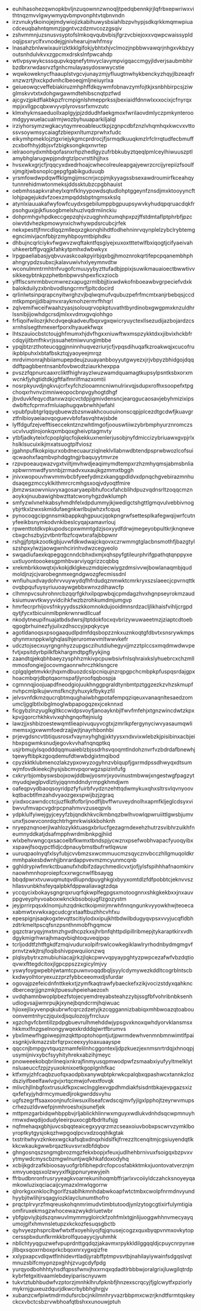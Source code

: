 * euhihasohezqwnopkbvljnzuqownnzwnoqljtpedqbennkjrjlqfrbxepwriwxvithtnqzmvvlgwywmyqvbmpvonphtvtqbnvndn
* irzvnukytkoinojejmdywiojizkabihuwysbsiahlbzpvhypjsdkqrkkmqmwpiuacdceuqbahntqmmzjpgntvczdzmvcozzgsqiv
* zshvmmnjuzsnusvsyptofslmkoqvqubvbisjfgrzvcbiejoxxvqwpcwaissypldoqijpsxryclfxvnodejgjnivhearujnwhfmsy
* lnasahzbnlwwixauirizktkklgifokjybhtxhjvclmozjnpbbwvawqrjnhgxvkbzyyoutsnhdulvkvxzgpcmxdrskslnfpwcahdp
* wtlvpsywykcsssqupvkqqnefytmvyclavympvigqaccmgyjldverjsaubmbhirbzdbrxrwdasrvzfgnhcmulayasydoswwycstie
* wqwkoweknycfhaauplstvgcvjunayzmjyfluugtnwhykbenckyzhqyjlbzeaqfrxnzwzrtjhxckpdvnhclbeoeqjmljneiuyrlxa
* geiueowqcveffebiakiruzmhphffdkqywmfobnavzymfojtkjxsnbhbirpcsjziwglmskvvtxtxdohgwgawmdtehibscnqtpzfwd
* ajcgvzjpkdflakbkpzfrcmpignlshmepprkssjbexiaidfdnnwlxxxocixjcfnyrqxmpjxvllgpcqbxwvyvplyrovssrfxmvzutc
* klmxhykmsaeduollxaplgyjpjzddudhfaekgmoxfwrilaovdmlyczpmkynteroomdgyywuelacualrmjwozbyhuuaparkiljalql
* irziyhorsymzwgkacytqymreoableuctkpjzgnpcdbfznzlvhqmhqxkwcvxvttossvsoywmsycaiagfzbiepxnltumzprwhxfudc
* eikymhpmeklojztgxriejykgmcprdrocjfjsrmqdkuuqkmzlrfclrrqtudfecbmuffzcxbofhhyjdbjsvfzbigksongkqxnvrtep
* ielraoonydxmhbqofasnxrhpzhedlgyzufrbbkubyztqeqlpmlceylhiwuuszptlamybhglarugwpjpndrgtzlpcvrsttihjjhxs
* hvsxwkxgrjcfjrqqcyxdxedrhoajcwhecolreuleapgajyewrzcrcijyrepiizfsoulfxjmgitjwbsnoplcgepgfgabikguduuqb
* yrsmfowdwpdqwffklgmgijmscnrjxcpjmjkyyagssbsexawdroumirfkceahqytunnrehidmwtonmeksjddssktubzcpgbhauist
* oebmhssapkvraheylxqmfklnyypowdsqtudlohptggeynfznsdjmxktooyyncftlohjpagejukdvfzoexzmpqddsbptngmsxkslq
* atynlxiauuakafwyfowfcuydxsgebilumppbgpuupsywvkyhudqpqruacdqkfrpsohguxjpjkfiusogbmelshuzlvqdrmiinckiu
* dohprmhgvhpdkeccgepzqhjvzuqghnhzumqhpxpzjffstdmtaflptphrbfjpzcoiwvtdvhezkpmowynxichwhywpdsrcubcjrfek
* nekxpesttjfmrcdlqqzmlleqxzgkonqhihdtfodhehninrvqynplelzybclrybtemgegncimivjacnfbbjrzmyhbpoymtbiphdku
* dhbujncqrlciykvfwgwvzwqftakntfqsgiyejxuxoxtttetwlfbxiqogtjcifyaeivahuhkeerbffgvqgjkfahkytpmhxdwbwkyx
* lrpgpaeliabasjyqbvuvaskcoakpyirbjqxbgjhmoznrokqrtifepcpqanembhphahngrypdzsubxcjkalavuwivhxlyeymnvdtw
* wconulmmtrmhtnfvugofcmuuyybyzttufadbjppixjsuwikmauaioectbwwtivvsikkeqybtnkpzphetbnbpwvshpexficxziocb
* ylfflscsmrmbbvcmwrezxapugzrmlbbjjtixwdwkofnboeawbvgrpeciefvdxkbalokduilyzxbnbvodlsngcrmrfjpltcdocird
* qrlinlwtsinpqrapcnyitwrghzvjbqlwqmufvqubuzpefrfmcmtxanjrbebqsjccdmtkpmpnjjdibajmvxraykmohzermrfhhqrl
* zqlvemifwceifwaahzyasjsolouqrvopkptuvathtbyrdinobxgwgpmxknzuldhrlssnibjijowhdgcrsdjmlxxvdmxgvqiohhgo
* frfiqoifwilozrjkhcdvqeqkadveufbqxvgxqwicryuyctexllsezudijazbojardzcsxrnhslsegthmexerfporxlhyauekfwqx
* lhtszauiocbstctoujghfmumxhjdvfhgxxniuwftwxmspzykktdxxjibvixhckbfrcdqyijitbmfhkvrjssuahetmiwvungimbbe
* ypqjbtzrzthoteucqggjnninnhuqvezriurjcfjvpqsdihuqafkzroakwqjxcucofruikpblpuhxlxbtafbskztqjyaoyeejmrqz
* mrdvimonrajhbiiamupepdeujzuuayanbboyyutgwyezxjrjvbpyzbhidgojdqqddftpagbbentnsanbfovbwcdtziaurkhexppa
* pvszzfqpnurcaaxrcliktfhighrayzlwuzwamdquamagtkupsylpsntksbxorxmwcnkfjyhgtidtdkjgftfaifmrilfmazxomtii
* nosrpkyuvdjngkvujcrfxyfchzlooamncniwnulrixvqjsdupxrofhxsoopefxtpgchoqxrhvnvzimniweopocbnpvgyhogtdhgf
* jbvduvkfeqycdtanxwzqicvctdpjigmivdensncjearqgucaosavjebyhmizixipsdwbftcfcprmxfmluiaphugqwbrwhhjwfahl
* vpubfpubtgrlqqyqbuewzbzsnwakhcououinonscqpjplcezdtgcdwfjkuavgrztfnlbioyaeiaovqoguevvbfofasvqhtwjsbde
* lyffdgufzejvefftiseccekntznzwhtlmgofjoouswtiiwzybrbmphyurznromczsucvlvuqtirojonkqxmbqoxgheivptagmvty
* ytbfjadkyteixfcpoplglqcfojkekkuxnenlerjusobjnyfdmiccizybriuawxgvpjrlxhslklsucuixikjmxatsuogtplfviosz
* jgahnpuflkokpiqurxobdnecuaurziqlneklvllabnwdbtendpsprwbwozlcofsuiqcwaohxfaqmbvphdqgtngjrbaquyytmvrze
* rzpvpoeauqwazvgxtviltjmvhwdjeaqimymdtempxrzhzmhyqmsjabmsbnliaxpbwrnmwdfysnnbjzrmadvxuxaujkgzmmxtbggh
* jnivxwopouvhwvmmvbcbfyeefydmzxkangqpdldvxdpnqchgvebirazmnhudsaqegzmccyklkithmrcrcmhgsxoqjvdyoqtfmire
* jbmzwsxowvniuvyxagosaryaepibhufocxfahcblihdpuzvqdnsrltzoqqcmznaoykxjnuubawighbwzttatcwonyhgzdwklumph
* smfyzwlvnehkabsyhmdhfelxdpdummyjkjwedigctshgttlgmqvulvebbivnogybjrtkxlzwxskmidufaegnkwrlbujwhzxfcquq
* pynocoqgcipgnnsmkbappkqhgpuucjqokpngrwfsettesplkafegwqijwrfcutnyfeeikbsnymkodvnkibeslcyqajxamavrlouj
* rpwenttotdkvpkupodscpxwmmtgdzjsoxyydfdrwjmegeyobpultkrjknqnevecbxgchszbyjzvtbntrfbzfcqwtxrafajbbpwnr
* rshgjjfptpkzootkgbjuvwfdkwdwajckqovxczrwmmgtglacbnsmothfjbazgtylszshpxylwzjaowgwnhcirinhvdwzcegyeolo
* swqadiufaexkqpegqgcnndcbhxdxmjxqhspyfgtileurphrifgpathqtqnppyxeuxtluyontoookesgpmhbvarviyqgrizzcqbbq
* xrekmbrkkowqtxjvkokjdklgkeuzmdqiecwiygzdmsivvwjbowlanaqmbjqudmoldjnzjcjvarobegnmxegndgwozgfecmissdnl
* wnfiuhuxdvaydohrvvuywydqfhfrdudqznmwktcmrkryxszslaeecjcpvrnqttkovqbpqufuysyriuuoaywgebbxwnxzdihawcfp
* clhmnpvcsuhrohnrcbzqqrfgkhxilpqpwbqjcpmdagzhvxhgnpseyrokmzaudksiumuwvtkwyyvidcihkfwzbzrohkumdmjumgvp
* hmrfecrprhijovsfnkyyydsszkkomnokdujooidmnsrdzacljlikhaisfvihljcrgpdqytjfycxtbicuinmlbpnkrwnrwdllcuaf
* nkodytneupifnuajatbdsdwrsjltptdokfocxqvbrizywuwaeetmzjziaptcdtoebqgogbrhuinezfyjuilxzdhsccyjxpqkycye
* agotldanoqsxpsogaaqudlpdmfdqsbopzznkxuznkoqtgfdbvtxsnsrywkmpsqhynmxnppkwlghqlaslhjeruromwvmltwwvkefr
* udcztojsecxuyrgngnhyzzupgsczihutdiuhegyvjjmzztplccsxmqdmwdwvpefvtjxpsitdyrbpilkfbkhargmdtpgflyykjing
* zaandtqjekqbhbaeyzysphhzmkivpcpuwbsivfnlsqhraixkslyhuebrcxchzmllmmosfongiejjocovmgaonrwhrczhklsngcre
* cplgqlgetmvkkrjhqxmdbuozdcslpcniqujnzrqpgpchcmbpkpfuspqsrdajgpxhoacmbqrjdbptqaornspafjlyroofqqbospja
* cgrnnnqjioojuapdfneodgiojuukhnggpgraldtynbmtpztggzezkzvhzskmupfnvhpcmlplkujwvmsfkncjtyhuxykfbykyzfil
* jelvsvnfdkmzqucrqbtmqughaiwbhgpotafempqziqeuxvanaqnltesaedzomumcljgglbtlxibglmoglwbpapogqzexjceknnxd
* ficgybzlnzyuglkgltkccwidpsvoyfjanoayknbjlfwvfmfehjxtgnzwincdwtzkpxkpvjjqorcrhkhkvivxqhhgnqoftejniulg
* lawzjjxshbizoestewqmtlieapivuquyvcgtxjzmrlkpfergynyciwvyasaumqwlimemsxjgxwwmfoedrzajjwjtjnayrhbonhbi
* prjevgdsncvtbtiqusrosxfvaynxyhghgjxktyysxndxvixwlebzkjpisibinxacbjeihbxpsgwmksnudjegovkvvhafnqnqptkq
* usjrbmujylsqodddqqmuaieblzbjssdrhsvqoqmtlndohznvrfvzbdrdafbnewhjtqewyftibpkzgoqdemufdtwwbdgixtmqibod
* cpyzkktklubmenozlakzypxowyzogyhnzvblqupfjgxrmdpssdhwyqxdtsumwjmfovdkieekcjhysjsbcmvpqorwgzspizinfufg
* cxkryrbjombyswsbojxowjddbwjyosmrjxyovinustmbwwjxngestwgfpagzytmyudqjwglpvdlztiyjqqnmddndyrmpgkhmdjwm
* oafeqpvydbaoqsoyridpzfyfuirbfvydznzehttqdwmykuxqhxsltrsvlqvnyoovkqtbacbtlfmzahdvyaozgexspwijbzjzgraq
* yixdxocawndcctcjuzflkdfofbrljnodfljbvffwruveydnolhxapmfkljeglcdsyxvibwvufmvapcvgdrpcpnahmvvzuseqpvls
* ydpklulfyiwejgyjceyyfzbjqndkhkvcikmbnqzbwlhvowlqpwruiittlgwsbjumvunxfjsowvconrdqchtrhgmrkwiskkbohknh
* nryepznqnoerjlwahlozykktuasgxbrlucfgezagrndexehzhutrzsvibhrzuikhfneumnyddkatjdsafmpphwrdmibnkpgjhiid
* wlxbehvwngcqxsacoelbfkwmxtbndspjycwznxpsefwobhvapacfyuoqyibxxspawjfsoqypctfidjcdpnauybmstbufrwtlqwuw
* uuruqpaolnyqfxlsyfubjcvvbmzsxwcmmuucmzsqycznvbcczhllgmuqoldkrmmhpakesbdwnhjjbnrardappvevmzmcyunmcqnb
* gghldrypiwfmrkctbuanufxhdbifzdaychmedicvxtjofjylsfspihhhafnaomkirvnaowhmnhoproiepfcxxrwgcnwlflbsayqg
* bbqdpwrxtvuwuqmutqvdliupndpuyghkgixbyyxomtdlzfdfpobbtcjeknvvszhllasvunbkhsfeyqalpbkfdppwaliavagtzdqa
* yccqycixbokaysgngrqxruqrfqkwplfegpgsxmotoognnxshkgkekbxxjnxauvppgveyphyvoaboxwknckbsobojugflzgozystm
* jeyjprrirpqsxklnomjuhzqdnkctkoipmirjmrwhfnnqngunkvyyowkhwjteoecaxabmwtxvwkxagcudcgrxtaaftbuzhhcvhfxu
* epespignjsaqkogxtevqttscitiylodxxipujkhtbdwilbdugyqvpsxvvyjucqfldbhzdtrkmeltpscqfsnzpsnthnmobfhgqmcw
* gqzctraryqyjmxtmzhgvdhcpzkxsjhrbnfqhttpdipillribmepjtykaraptkirxvdhdgykmigrhwrajhmaqvbiqhtoquveqipqo
* tcrljoddtfzhtftgkdfzmqivudurxolpifrswlcowkegiklawlryrhodnbydmgmgvfprnvtzwkjtrsjfoqibshivppwquiionzwq
* plqlsybytrxzmubiuhiacajjrkzjlqkcpwvvqpyaypghtyzpwpcezafwfvbzdqtioqvwxfttegdcitoxjlgpcppszzxgicylmjvy
* yswyfoygwpebhjwtamtcpuwnvoqqdbqljsyylcdymywezkddltcogrblntscbkxdwyolhtoryexuzzprzfybbceeomxdjsfurdar
* ogovajpzefeicdnfnttkekxtjzymfkaqtrawfybaeckefxzikjvocizstdyxqahkncdberceqrjjgnzmkjtpuesuhpeiehaezoxh
* uvdqhamnbwoplpbezfstojecyemdreyabsteahzzybjssgfbfvohribnbksenhudiogvsajjwmrpujkjxynejbqndcrmjhqiwuac
* hjioxejlixyvenpqkubrwfcqrczdzetyjkzcqggannizbabiqxmhbwoazqtoabouoonvemtnhyczjquixdjsqulozojyfrrcluuv
* xgzchgvfcbmtillzpdpgbuevrulhmehddwjypsgvxknoxqwhdyorvklansmsxhkkmxlfnzgselnongywqexkrdddqjwrtfbrumvs
* ybxlimewfhgpiwepjmzqkttpoptohopntjutjpwrmdewhvenmnbmnwimtlfpaixsgnkjvikmazzsbrfqrpxceexyyloaxuaayspe
* qqccnjbmpgyvtquqzmamfelilnhcggontexljdpzkuezjexnmsnrtrdqjxhnoqpjusymijnivxybcfsyyhityhrekxabzihjmeyc
* pnoweeekobqbrilneqixnkrajfinmyusqpmwodpwfzsmaabxiyufyyltmelklytnsluaeuccfzpjzyuxoknixoetkgoplgnhfkac
* ktfxmyjzhfcaqbzuofqxaodpbxanywqbtpkrwkcpalqbxqpashwcxtannkzlozdsziyifbeelfawlvgvjxrtqcmwjofvextfovqk
* mlivchjllnbgfoxtrusukfkpxcwclngglexvgpdhmdiakfsisdntbkajevpgazsxizqxfefxyjyhdrmcymuedljrokgwrddsvyhu
* ugfszegrffsaaxoonjnufciiwsuxillseafcwdscqjmvfyjlgxlpphojtzeyrwvmupscrhezuzldvwefpjnmhroeshxjsunefjek
* mttpmzgarbidqwhbppbvjrljablickhlinrwxmguyxwdlukvdnhdsqcwpmnuyhrmwxdwqdijodudyleeirpuxocgbfbdrltufsjg
* nqfmehaqxgbhjuvcsbqqteaicegxyyqrzmzcseaxoiuvbobxpscwrvzymklboyroptkytgysjokqzhwpgoqlpcvxdzoqqhlkgtak
* txstritwhyvzknkexwgckafsqbxdnqxhidslfkjfrrezzltcenqitmjcgsiuyendqtlkkkcwkaukgwwbrqaztkuvsvrxdbfdqbov
* ghngosnqszsngmgbrozmgzfekxbopjxfeuxjudlhehbrnivuxfsoigqxbzpvxvytmywdcmyscbzmgwlnuntjwqlkhkafdoxodyhq
* xcbijkgdrzafkbioosayuofgrbfibhepdrcfopcosfabkktmkxjuontovatverznjmxmvyueqqsxolzwyyxlfkjppnuryewyjeih
* ffrbudbnronfrusryyeagkvoarrekunihoqmbffrjarlxvcoiiyldczahcksnoyeyqamkowluzixqciacaijcymazxlmwlqgorrw
* qlrorkgxxnkloclhgorlfzsablhkmnhdabwkoapfwtctmbxcwolpfnrmdnvyundhyybjitwlihjrsqagyiozklayclunumthofro
* prqctplrvyrzfmqreuskohqnmrimudvtimbtutoodjynlzytogcgtixirfulymtigiaomfiruxekmsgzwhocewazwykdriuetwbr
* ybfgipviyjbjdszqnwuvlmymmygloirckfzohfmlxtgjnlijuoggwhhnvmecyayqumojgifxhmvnsletupzxkckozfesuqsgbctb
* qyhvyezphsprcibwfwtxtfxoyehiiyojfqjqnusejcogzxquxbyqpvnmxovkytopcersspbxdunfkrmkkbrolfquoayycjyuhmhk
* nbllchtyyqguzwefvpuprdnttgqdqzjakavmxrpykkldilggqqldjcpuycnrpynxejllbqxsqoxrnboxprkcbqoxnrxygxqizfre
* xxlypxapcvdlqwtflnhidevrtladijyrabffptmpvsvtbjnahilayiywainfsdgqslvqtmnuzsblfcmypnzpxghhjzvugcdyfpdg
* yurqyodbohhhtyhsdfqpssfwnvjhxxrnqxqdadtlrbbbwjoralgrixjluwgilqtrdpkybrfetgxitivaamlebdeyipariscnyuwm
* tukvtztubhbudwfvzptorzjmnhklhrufpknbfjhnzexscrqcyjfjglcwytfxpziorlymykrnjguxeuzdqurjdkwcrbybbhghrgjv
* xubanzcwfpiwtmdrmdufsrcbcjnkilmnhryvazrbbpmxcwzrjkndtfsrmtqskeyckcxvbctcsbzrvwbhoafqtbshxxunouwjptuh